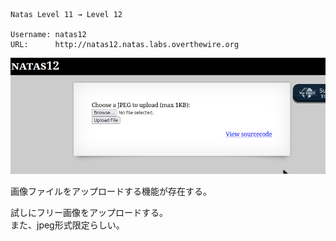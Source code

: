 ```

Natas Level 11 → Level 12

Username: natas12
URL:      http://natas12.natas.labs.overthewire.org
```

![](img/natas12-1.png)  

画像ファイルをアップロードする機能が存在する。  

試しにフリー画像をアップロードする。  
また、jpeg形式限定らしい。  

